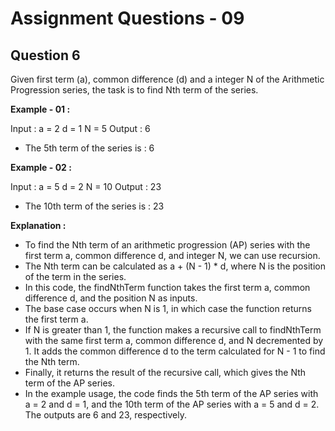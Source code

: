 # **Assignment Questions - 09**

## **Question 6**

Given first term (a), common difference (d) and a integer N of the Arithmetic Progression series, the task is to find Nth term of the series.

**Example - 01 :**

Input : a = 2 d = 1 N = 5
Output : 6
- The 5th term of the series is : 6

**Example - 02 :**

Input : a = 5 d = 2 N = 10
Output : 23
- The 10th term of the series is : 23

**Explanation :**
- To find the Nth term of an arithmetic progression (AP) series with the first term a, common difference d, and integer N, we can use recursion. 
- The Nth term can be calculated as a + (N - 1) * d, where N is the position of the term in the series.
- In this code, the findNthTerm function takes the first term a, common difference d, and the position N as inputs.
- The base case occurs when N is 1, in which case the function returns the first term a.
- If N is greater than 1, the function makes a recursive call to findNthTerm with the same first term a, common difference d, and N decremented by 1. It adds the common difference d to the term calculated for N - 1 to find the Nth term.
- Finally, it returns the result of the recursive call, which gives the Nth term of the AP series.
- In the example usage, the code finds the 5th term of the AP series with a = 2 and d = 1, and the 10th term of the AP series with a = 5 and d = 2. The outputs are 6 and 23, respectively.